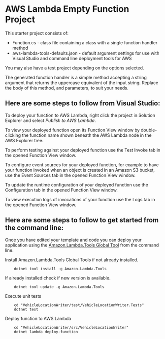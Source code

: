 # AWS Lambda Empty Function Project

This starter project consists of:
* Function.cs - class file containing a class with a single function handler method
* aws-lambda-tools-defaults.json - default argument settings for use with Visual Studio and command line deployment tools for AWS

You may also have a test project depending on the options selected.

The generated function handler is a simple method accepting a string argument that returns the uppercase equivalent of the input string. Replace the body of this method, and parameters, to suit your needs. 

## Here are some steps to follow from Visual Studio:

To deploy your function to AWS Lambda, right click the project in Solution Explorer and select *Publish to AWS Lambda*.

To view your deployed function open its Function View window by double-clicking the function name shown beneath the AWS Lambda node in the AWS Explorer tree.

To perform testing against your deployed function use the Test Invoke tab in the opened Function View window.

To configure event sources for your deployed function, for example to have your function invoked when an object is created in an Amazon S3 bucket, use the Event Sources tab in the opened Function View window.

To update the runtime configuration of your deployed function use the Configuration tab in the opened Function View window.

To view execution logs of invocations of your function use the Logs tab in the opened Function View window.

## Here are some steps to follow to get started from the command line:

Once you have edited your template and code you can deploy your application using the [Amazon.Lambda.Tools Global Tool](https://github.com/aws/aws-extensions-for-dotnet-cli#aws-lambda-amazonlambdatools) from the command line.

Install Amazon.Lambda.Tools Global Tools if not already installed.
```
    dotnet tool install -g Amazon.Lambda.Tools
```

If already installed check if new version is available.
```
    dotnet tool update -g Amazon.Lambda.Tools
```

Execute unit tests
```
    cd "VehicleLocationWriter/test/VehicleLocationWriter.Tests"
    dotnet test
```

Deploy function to AWS Lambda
```
    cd "VehicleLocationWriter/src/VehicleLocationWriter"
    dotnet lambda deploy-function
```
